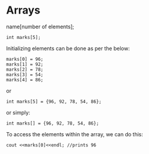 # Arrays
<type> name[number of elements];
```
int marks[5];
```
Initializing elements can be done as per the below:
```
marks[0] = 96;
marks[1] = 92;
marks[2] = 78;
marks[3] = 54;
marks[4] = 86;
```
or
```
int marks[5] = {96, 92, 78, 54, 86};
```
or simply:
```
int marks[] = {96, 92, 78, 54, 86};
```

To access the elements within the array, we can do this:
```
cout <<marks[0]<<endl; //prints 96
```

